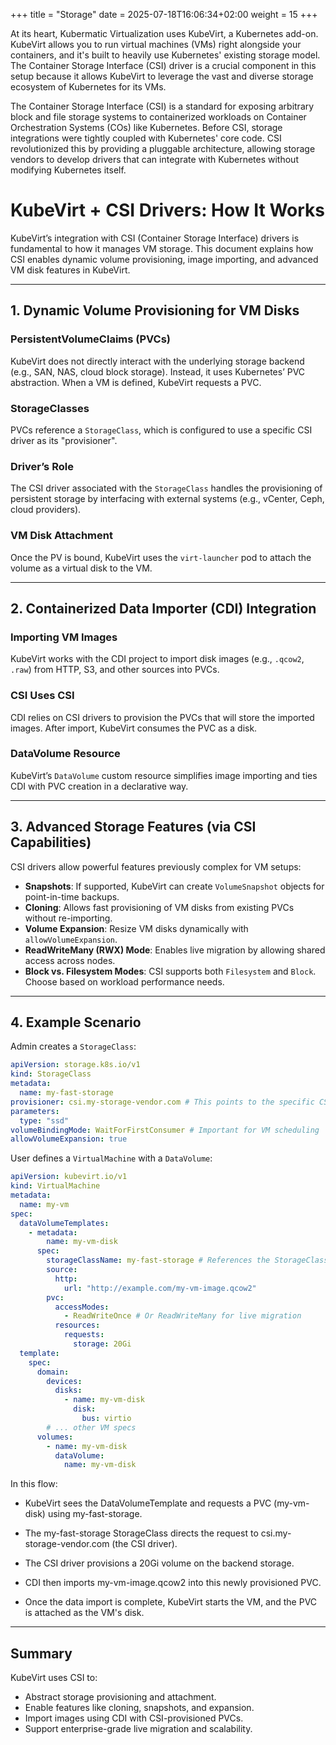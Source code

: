 +++
title = "Storage"
date = 2025-07-18T16:06:34+02:00
weight = 15
+++

At its heart, Kubermatic Virtualization uses KubeVirt, a Kubernetes add-on. KubeVirt allows you to run virtual machines 
(VMs) right alongside your containers, and it's built to heavily use Kubernetes' existing storage model. The Container 
Storage Interface (CSI) driver is a crucial component in this setup because it allows KubeVirt to leverage the vast and 
diverse storage ecosystem of Kubernetes for its VMs.

The Container Storage Interface (CSI) is a standard for exposing arbitrary block and file storage systems to containerized 
workloads on Container Orchestration Systems (COs) like Kubernetes. Before CSI, storage integrations were tightly coupled 
with Kubernetes' core code. CSI revolutionized this by providing a pluggable architecture, allowing storage vendors to 
develop drivers that can integrate with Kubernetes without modifying Kubernetes itself.

# KubeVirt + CSI Drivers: How It Works

KubeVirt’s integration with CSI (Container Storage Interface) drivers is fundamental to how it manages VM storage. This document explains how CSI enables dynamic volume provisioning, image importing, and advanced VM disk features in KubeVirt.

---

## 1. Dynamic Volume Provisioning for VM Disks

### PersistentVolumeClaims (PVCs)
KubeVirt does not directly interact with the underlying storage backend (e.g., SAN, NAS, cloud block storage). Instead, it uses Kubernetes’ PVC abstraction. When a VM is defined, KubeVirt requests a PVC.

### StorageClasses
PVCs reference a `StorageClass`, which is configured to use a specific CSI driver as its "provisioner".

### Driver’s Role
The CSI driver associated with the `StorageClass` handles the provisioning of persistent storage by interfacing with external systems (e.g., vCenter, Ceph, cloud providers).

### VM Disk Attachment
Once the PV is bound, KubeVirt uses the `virt-launcher` pod to attach the volume as a virtual disk to the VM.

---

## 2. Containerized Data Importer (CDI) Integration

### Importing VM Images
KubeVirt works with the CDI project to import disk images (e.g., `.qcow2`, `.raw`) from HTTP, S3, and other sources into PVCs.

### CSI Uses CSI
CDI relies on CSI drivers to provision the PVCs that will store the imported images. After import, KubeVirt consumes the PVC as a disk.

### DataVolume Resource
KubeVirt’s `DataVolume` custom resource simplifies image importing and ties CDI with PVC creation in a declarative way.

---

## 3. Advanced Storage Features (via CSI Capabilities)

CSI drivers allow powerful features previously complex for VM setups:

- **Snapshots**: If supported, KubeVirt can create `VolumeSnapshot` objects for point-in-time backups.
- **Cloning**: Allows fast provisioning of VM disks from existing PVCs without re-importing.
- **Volume Expansion**: Resize VM disks dynamically with `allowVolumeExpansion`.
- **ReadWriteMany (RWX) Mode**: Enables live migration by allowing shared access across nodes.
- **Block vs. Filesystem Modes**: CSI supports both `Filesystem` and `Block`. Choose based on workload performance needs.

---

## 4. Example Scenario
Admin creates a `StorageClass`:
```yaml
apiVersion: storage.k8s.io/v1
kind: StorageClass
metadata:
  name: my-fast-storage
provisioner: csi.my-storage-vendor.com # This points to the specific CSI driver
parameters:
  type: "ssd"
volumeBindingMode: WaitForFirstConsumer # Important for VM scheduling
allowVolumeExpansion: true
```
User defines a `VirtualMachine` with a `DataVolume`:
```yaml
apiVersion: kubevirt.io/v1
kind: VirtualMachine
metadata:
  name: my-vm
spec:
  dataVolumeTemplates:
    - metadata:
        name: my-vm-disk
      spec:
        storageClassName: my-fast-storage # References the StorageClass
        source:
          http:
            url: "http://example.com/my-vm-image.qcow2"
        pvc:
          accessModes:
            - ReadWriteOnce # Or ReadWriteMany for live migration
          resources:
            requests:
              storage: 20Gi
  template:
    spec:
      domain:
        devices:
          disks:
            - name: my-vm-disk
              disk:
                bus: virtio
        # ... other VM specs
      volumes:
        - name: my-vm-disk
          dataVolume:
            name: my-vm-disk
```
In this flow:

- KubeVirt sees the DataVolumeTemplate and requests a PVC (my-vm-disk) using my-fast-storage.

- The my-fast-storage StorageClass directs the request to csi.my-storage-vendor.com (the CSI driver).

- The CSI driver provisions a 20Gi volume on the backend storage.

- CDI then imports my-vm-image.qcow2 into this newly provisioned PVC.

- Once the data import is complete, KubeVirt starts the VM, and the PVC is attached as the VM's disk.

---

## Summary

KubeVirt uses CSI to:
- Abstract storage provisioning and attachment.
- Enable features like cloning, snapshots, and expansion.
- Import images using CDI with CSI-provisioned PVCs.
- Support enterprise-grade live migration and scalability.

